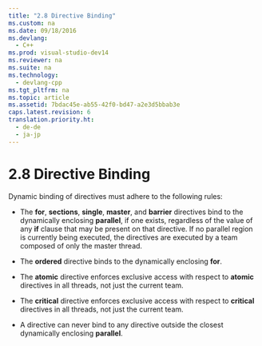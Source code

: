 ```yaml
---
title: "2.8 Directive Binding"
ms.custom: na
ms.date: 09/18/2016
ms.devlang: 
  - C++
ms.prod: visual-studio-dev14
ms.reviewer: na
ms.suite: na
ms.technology: 
  - devlang-cpp
ms.tgt_pltfrm: na
ms.topic: article
ms.assetid: 7bdac45e-ab55-42f0-bd47-a2e3d5bbab3e
caps.latest.revision: 6
translation.priority.ht: 
  - de-de
  - ja-jp
---
```

# 2.8 Directive Binding
Dynamic binding of directives must adhere to the following rules:  
  
-   The **for**, **sections**, **single**, **master**, and **barrier** directives bind to the dynamically enclosing **parallel**, if one exists, regardless of the value of any **if** clause that may be present on that directive. If no parallel region is currently being executed, the directives are executed by a team composed of only the master thread.  
  
-   The **ordered** directive binds to the dynamically enclosing **for**.  
  
-   The **atomic** directive enforces exclusive access with respect to **atomic** directives in all threads, not just the current team.  
  
-   The **critical** directive enforces exclusive access with respect to **critical** directives in all threads, not just the current team.  
  
-   A directive can never bind to any directive outside the closest dynamically enclosing **parallel**.
